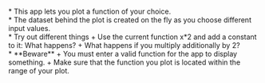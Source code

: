 <br>  
* This app lets you plot a function of your choice.
<br>  
* The dataset behind the plot is created on the fly as you choose different input values.
<br>  
* Try out different things
    + Use the current function x*2 and add a constant to it: What happens?
    + What happens if you multiply additionally by 2?
<br>  
* **Beware**
    + You must enter a valid function for the app to display something.
    + Make sure that the function you plot is located within the range of your plot.

